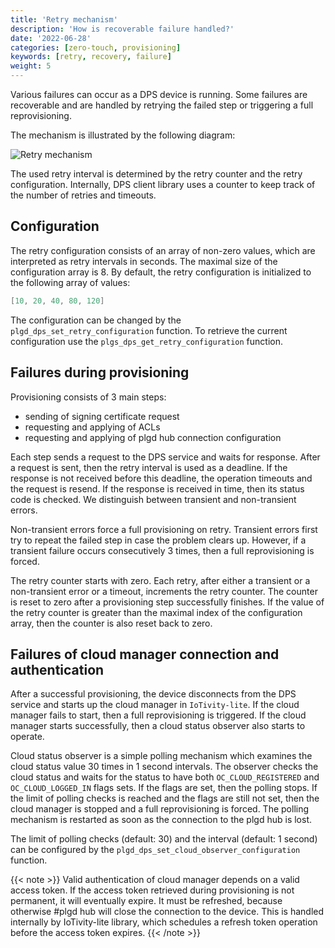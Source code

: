 ```yaml
---
title: 'Retry mechanism'
description: 'How is recoverable failure handled?'
date: '2022-06-28'
categories: [zero-touch, provisioning]
keywords: [retry, recovery, failure]
weight: 5
---
```


Various failures can occur as a DPS device is running. Some failures are recoverable and are handled by retrying the failed step or triggering a full reprovisioning.

The mechanism is illustrated by the following diagram:

![Retry mechanism](/docs/services/device-provisioning-service/static/retry-mechanism.drawio.svg)

The used retry interval is determined by the retry counter and the retry configuration. Internally, DPS client library uses a counter to keep track of the number of retries and timeouts.

## Configuration

The retry configuration consists of an array of non-zero values, which are interpreted as retry intervals in seconds. The maximal size of the configuration array is 8. By default, the retry configuration is initialized to the following array of values:

```C
[10, 20, 40, 80, 120]
```

The configuration can be changed by the `plgd_dps_set_retry_configuration` function. To retrieve the current configuration use the `plgs_dps_get_retry_configuration` function.

## Failures during provisioning

Provisioning consists of 3 main steps:

* sending of signing certificate request
* requesting and applying of ACLs
* requesting and applying of plgd hub connection configuration

Each step sends a request to the DPS service and waits for response. After a request is sent, then the retry interval is used as a deadline. If the response is not received before this deadline, the operation timeouts and the request is resend. If the response is received in time, then its status code is checked. We distinguish between transient and non-transient errors.

Non-transient errors force a full provisioning on retry. Transient errors first try to repeat the failed step in case the problem clears up. However, if a transient failure occurs consecutively 3 times, then a full reprovisioning is forced.

The retry counter starts with zero. Each retry, after either a transient or a non-transient error or a timeout, increments the retry counter. The counter is reset to zero after a provisioning step successfully finishes. If the value of the retry counter is greater than the maximal index of the configuration array, then the counter is also reset back to zero.

## Failures of cloud manager connection and authentication

After a successful provisioning, the device disconnects from the DPS service and starts up the cloud manager in `IoTivity-lite`. If the cloud manager fails to start, then a full reprovisioning is triggered. If the cloud manager starts successfully, then a cloud status observer also starts to operate.

Cloud status observer is a simple polling mechanism which examines the cloud status value 30 times in 1 second intervals. The observer checks the cloud status and waits for the status to have both `OC_CLOUD_REGISTERED` and `OC_CLOUD_LOGGED_IN` flags sets. If the flags are set, then the polling stops. If the limit of polling checks is reached and the flags are still not set, then the cloud manager is stopped and a full reprovisioning is forced. The polling mechanism is restarted as soon as the connection to the plgd hub is lost.

The limit of polling checks (default: 30) and the interval (default: 1 second) can be configured by the `plgd_dps_set_cloud_observer_configuration` function.

{{< note >}}
Valid authentication of cloud manager depends on a valid access token. If the access token retrieved during provisioning is not permanent, it will eventually expire. It must be refreshed, because otherwise #plgd hub will close the connection to the device. This is handled internally by IoTivity-lite library, which schedules a refresh token operation before the access token expires.
{{< /note >}}
